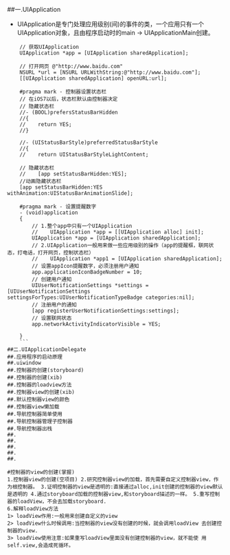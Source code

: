 ##一.UIApplication
- UIApplication是专门处理应用级别(间)的事件的类，一个应用只有一个UIApplication对象，且由程序启动时的main -> UIApplicationMain创建。
```objc
    // 获取UIApplication
    UIApplication *app = [UIApplication sharedApplication];
    
    // 打开网页 @"http://www.baidu.com"
    NSURL *url = [NSURL URLWithString:@"http://www.baidu.com"];
    [[UIApplication sharedApplication] openURL:url];

    #pragma mark - 控制器设置状态栏
    // 在iOS7以后，状态栏默认由控制器决定
    // 隐藏状态栏
    //- (BOOL)prefersStatusBarHidden
    //{
    //    return YES;
    //}

    //- (UIStatusBarStyle)preferredStatusBarStyle
    //{
    //    return UIStatusBarStyleLightContent;
    
    // 隐藏状态栏
    //    [app setStatusBarHidden:YES];
    //动画隐藏状态栏
    [app setStatusBarHidden:YES withAnimation:UIStatusBarAnimationSlide];
    
    #pragma mark - 设置提醒数字
    - (void)application
    {
        // 1.整个app中只有一个UIApplication        
        //    UIApplication *app = [[UIApplication alloc] init];
        UIApplication *app = [UIApplication sharedApplication];
        // 2.UIApplication一般用来做一些应用级别的操作（app的提醒框，联网状态，打电话，打开网页，控制状态栏）
        //    UIApplication *app1 = [UIApplication sharedApplication];
        // 设置appIcon提醒数字，必须注册用户通知
        app.applicationIconBadgeNumber = 10;
        // 创建用户通知
        UIUserNotificationSettings *settings = [UIUserNotificationSettings settingsForTypes:UIUserNotificationTypeBadge categories:nil];
        // 注册用户的通知
        [app registerUserNotificationSettings:settings];
        // 设置联网状态
        app.networkActivityIndicatorVisible = YES;
    
    } 
    ```
##二.UIApplicationDelegate
##.应用程序的启动原理
##.uiwindow
##.控制器的创建(storyboard)
##.控制器的创建(xib)
##.控制器的loadview方法
##.控制器view的创建(xib)
##.默认控制器view的颜色
##.控制器view懒加载
##.导航控制器简单使用
##.导航控制器管理子控制器
##.导航控制器出栈
##.
##.
##.
##.
##.

#控制器的view的创建(掌握)
1.控制器view的创建(空项目) 2.研究控制器view的加载，首先需要自定义控制器view，作为根控制器。 3.证明控制器的view是透明的:直接通过alloc,init创建的控制器的view默认是透明的 4.通过storyboard加载的控制器view,和storyboard描述的一样。 5.重写控制器的loadView，不会去加载storyboard.6.解释loadView方法1> loadView作用:一般用来创建自定义的view2> loadView什么时候调用:当控制器的view没有创建的时候，就会调用loadView 去创建控制器的view.3> loadView使用注意:如果重写loadView里面没有创建控制器的view，就不能使 用self.view,会造成死循环。